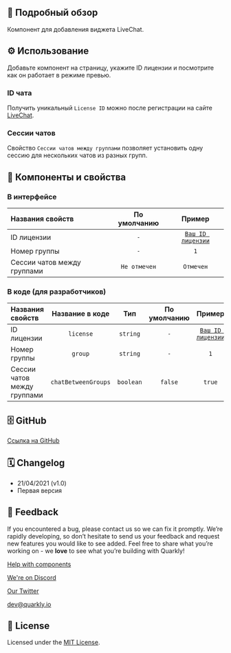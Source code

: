 ## 📖 Подробный обзор

Компонент для добавления виджета LiveChat.

## ⚙️ Использование

Добавьте компонент на страницу, укажите ID лицензии и посмотрите как он работает в режиме превью.

### ID чата

Получить уникальный `License ID` можно после регистрации на сайте [LiveChat](https://www.livechat.com/help/install-livechat).

### Сессии чатов

Свойство `Сессии чатов между группами` позволяет установить одну сессию для нескольких чатов из разных групп.

## 🧩 Компоненты и свойства

### В интерфейсе

| Названия свойств            | По умолчанию |                               Пример                                |
| :-------------------------- | :----------: | :-----------------------------------------------------------------: |
| ID лицензии                 |     `-`      | [`Ваш ID лицензии`](https://www.livechat.com/help/install-livechat) |
| Номер группы                |     `-`      |                                 `1`                                 |
| Сессии чатов между группами | `Не отмечен` |                              `Отмечен`                              |

### В коде (для разработчиков)

| Названия свойств            |   Название в коде   |    Тип    | По умолчанию |                               Пример                                |
| :-------------------------- | :-----------------: | :-------: | :----------: | :-----------------------------------------------------------------: |
| ID лицензии                 |      `license`      | `string`  |     `-`      | [`Ваш ID лицензии`](https://www.livechat.com/help/install-livechat) |
| Номер группы                |       `group`       | `string`  |     `-`      |                                 `1`                                 |
| Сессии чатов между группами | `chatBetweenGroups` | `boolean` |   `false`    |                               `true`                                |

## 🗄 GitHub

[Ссылка на GitHub](https://github.com/quarkly/community-kit/blob/master/src/LiveChat.js)

## 🗓 Changelog

-   21/04/2021 (v1.0)
-   Первая версия

## 📮 Feedback

If you encountered a bug, please contact us so we can fix it promptly. We’re rapidly developing, so don’t hesitate to send us your feedback and request new features you would like to see added. Feel free to share what you’re working on - we **love** to see what you’re building with Quarkly!

[Help with components](https://community.quarkly.io/c/requests/11)

[We're on Discord](https://discord.gg/f9KhSMGX)

[Our Twitter](https://twitter.com/quarklyapp)

[dev@quarkly.io](mailto:dev@quarkly.io)

## 📝 License

Licensed under the [MIT License](https://raw.githubusercontent.com/quarkly/community-kit/master/LICENSE).

